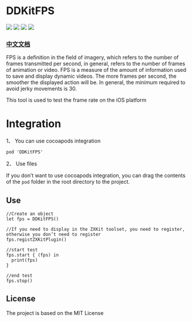 # DDKitFPS

![](https://img.shields.io/badge/CocoaPods-supported-brightgreen) ![](https://img.shields.io/badge/Swift-5.0-brightgreen) ![](https://img.shields.io/badge/License-MIT-brightgreen) ![](https://img.shields.io/badge/version-iOS11.0-brightgreen)

### [中文文档](https://ddceo.com/blog/1283.html)

FPS is a definition in the field of imagery, which refers to the number of frames transmitted per second, in general, refers to the number of frames of animation or video. FPS is a measure of the amount of information used to save and display dynamic videos. The more frames per second, the smoother the displayed action will be. In general, the minimum required to avoid jerky movements is 30.

This tool is used to test the frame rate on the iOS platform

# Integration

1、 You can use cocoapods integration

```
pod 'DDKitFPS'
```

2、 Use files

If you don’t want to use cocoapods integration, you can drag the contents of the `pod` folder in the root directory to the project.

## Use

```
//Create an object
let fps = DDKitFPS()

//If you need to display in the ZXKit toolset, you need to register, otherwise you don’t need to register
fps.registZXKitPlugin()

//start test
fps.start { (fps) in
  print(fps)
}

//end test
fps.stop()
```

## License

The project is based on the MIT License